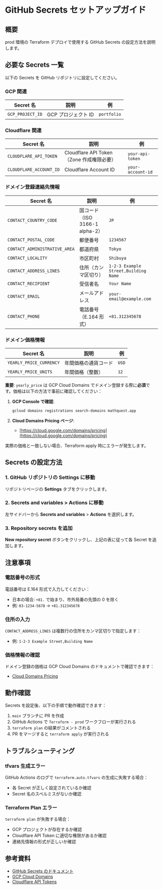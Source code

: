 # GitHub Secrets セットアップガイド

## 概要

prod 環境の Terraform デプロイで使用する GitHub Secrets の設定方法を説明します。

## 必要な Secrets 一覧

以下の Secrets を GitHub リポジトリに設定してください。

### GCP 関連

| Secret 名        | 説明                | 例          |
| ---------------- | ------------------- | ----------- |
| `GCP_PROJECT_ID` | GCP プロジェクト ID | `portfolio` |

### Cloudflare 関連

| Secret 名               | 説明                                      | 例                |
| ----------------------- | ----------------------------------------- | ----------------- |
| `CLOUDFLARE_API_TOKEN`  | Cloudflare API Token（Zone 作成権限必要） | `your-api-token`  |
| `CLOUDFLARE_ACCOUNT_ID` | Cloudflare Account ID                     | `your-account-id` |

### ドメイン登録連絡先情報

| Secret 名                     | 説明                           | 例                                   |
| ----------------------------- | ------------------------------ | ------------------------------------ |
| `CONTACT_COUNTRY_CODE`        | 国コード（ISO 3166-1 alpha-2） | `JP`                                 |
| `CONTACT_POSTAL_CODE`         | 郵便番号                       | `1234567`                            |
| `CONTACT_ADMINISTRATIVE_AREA` | 都道府県                       | `Tokyo`                              |
| `CONTACT_LOCALITY`            | 市区町村                       | `Shibuya`                            |
| `CONTACT_ADDRESS_LINES`       | 住所（カンマ区切り）           | `1-2-3 Example Street,Building Name` |
| `CONTACT_RECIPIENT`           | 受信者名                       | `Your Name`                          |
| `CONTACT_EMAIL`               | メールアドレス                 | `your-email@example.com`             |
| `CONTACT_PHONE`               | 電話番号（E.164 形式）         | `+81.312345678`                      |

### ドメイン価格情報

| Secret 名               | 説明                 | 例    |
| ----------------------- | -------------------- | ----- |
| `YEARLY_PRICE_CURRENCY` | 年間価格の通貨コード | `USD` |
| `YEARLY_PRICE_UNITS`    | 年間価格（整数）     | `12`  |

**重要**: `yearly_price` は GCP Cloud Domains でドメイン登録する際に**必須**です。価格は以下の方法で事前に確認してください：

1. **GCP Console で確認**:

   ```bash
   gcloud domains registrations search-domains mathquest.app
   ```

2. **Cloud Domains Pricing ページ**:
   - [https://cloud.google.com/domains/pricing](https://cloud.google.com/domains/pricing)

実際の価格と一致しない場合、Terraform apply 時にエラーが発生します。

## Secrets の設定方法

### 1. GitHub リポジトリの Settings に移動

リポジトリページの **Settings** タブをクリックします。

### 2. Secrets and variables > Actions に移動

左サイドバーから **Secrets and variables** > **Actions** を選択します。

### 3. Repository secrets を追加

**New repository secret** ボタンをクリックし、上記の表に従って各 Secret を追加します。

## 注意事項

### 電話番号の形式

電話番号は E.164 形式で入力してください：

- 日本の場合: `+81.` で始まり、市外局番の先頭の 0 を除く
- 例: `03-1234-5678` → `+81.312345678`

### 住所の入力

`CONTACT_ADDRESS_LINES` は複数行の住所をカンマ区切りで指定します：

- 例: `1-2-3 Example Street,Building Name`

### 価格情報の確認

ドメイン登録の価格は GCP Cloud Domains のドキュメントで確認できます：

- [Cloud Domains Pricing](https://cloud.google.com/domains/pricing)

## 動作確認

Secrets を設定後、以下の手順で動作確認できます：

1. `main` ブランチに PR を作成
2. GitHub Actions で `Terraform - prod` ワークフローが実行される
3. `terraform plan` の結果がコメントされる
4. PR をマージすると `terraform apply` が実行される

## トラブルシューティング

### tfvars 生成エラー

GitHub Actions のログで `terraform.auto.tfvars` の生成に失敗する場合：

- 各 Secret が正しく設定されているか確認
- Secret 名のスペルミスがないか確認

### Terraform Plan エラー

`terraform plan` が失敗する場合：

- GCP プロジェクトが存在するか確認
- Cloudflare API Token に適切な権限があるか確認
- 連絡先情報の形式が正しいか確認

## 参考資料

- [GitHub Secrets のドキュメント](https://docs.github.com/en/actions/security-guides/encrypted-secrets)
- [GCP Cloud Domains](https://cloud.google.com/domains/docs)
- [Cloudflare API Tokens](https://developers.cloudflare.com/fundamentals/api/get-started/create-token/)
